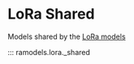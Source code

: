 <!--
SPDX-FileCopyrightText: 2021 Magenta ApS <https://magenta.dk>
SPDX-License-Identifier: MPL-2.0
-->

# LoRa Shared

Models shared by the [LoRa models](../lora/lora.md)

::: ramodels.lora._shared
